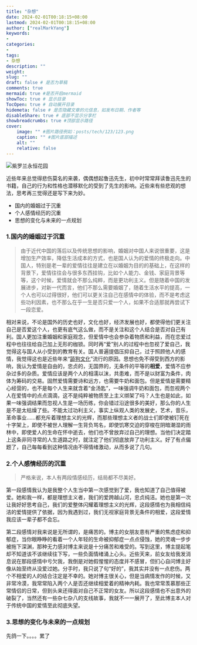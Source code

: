 ```yaml
---
title: "杂想"
date: 2024-02-01T00:18:15+08:00
lastmod: 2024-02-01T00:18:15+08:00
author: ["realMarkYang"]
keywords: 
- 
categories: 
- 
tags: 
- 杂想
description: ""
weight:
slug: ""
draft: false # 是否为草稿
comments: true
mermaid: true #是否开启mermaid
showToc: true # 显示目录
TocOpen: true # 自动展开目录
hidemeta: false # 是否隐藏文章的元信息，如发布日期、作者等
disableShare: true # 底部不显示分享栏
showbreadcrumbs: true #顶部显示路径
cover:
    image: "" #图片路径例如：posts/tech/123/123.png
    caption: "" #图片底部描述
    alt: ""
    relative: false
---
```

![紫罗兰永恒花园](1.png)

近些年来总觉得悲伤莫名的来袭，偶偶想起鲁迅先生，初中时常常拜读鲁迅先生的书籍，自己的行为和性格也潜移默化的受到了先生的影响。近些来有些悲观的想法，思考再三觉得还是写下来为妙。

* 国内的婚姻过于沉重
* 个人感情经历的沉重
* 思想的变化与未来的一点规划


### 1.国内的婚姻过于沉重

>由于近代中国的落后以及传统思想的影响，婚姻对中国人来说很重要，这是增加生产效率，降低生活成本的方式，也是国人认为的爱情的终极走向。中国人，特别是老一辈的爱情往往是建立在以婚姻为目的的基础上，在这样的背景下，爱情往往会与很多东西挂钩，比如个人能力、金钱、家庭背景等等，这个时候，爱情就会不那么纯粹，而是更功利主义。但是随着中国的发展进步，对新一代而言，他们不那么需要婚姻了，随着生活水平的提高，一个人也可以过得很好，他们可以更关注自己在感情中的体验，而不是考虑这些功利因素，也不那么在乎一生是否只爱一个人，如果不合适那就再尝试下一段恋爱。

相对来说，不论是国外的历史也好，文化也好，经济发展也好，都使得他们更关注自己是否爱这个人，也更有底气这么做，而不是关注和这个人结合是否对自己有利。国人更加注重婚姻和家庭观念，但爱情中也会参杂着物质和利益，而在恋爱过程中也往往给自己加上无形的枷锁。同时再“爱”别人的过程中也忽视了爱自己，我觉得这与国人从小受到的教育有关。国人普遍提倡压抑自己，过于照顾他人的感情，我觉得这也是近些年来“[舔狗文化](https://upimg.baike.so.com/doc/28525411-29968547.html)”流行的原因。思想也免不得受到西方的影响，我认为爱情是自由的，忠贞的，无国界的，无条件的平等的**相爱**，爱情不应参杂过多的杂质。爱情应该是两个人的相濡以沫，共患难，而不是以财富为条件，肉体为筹码的交易。固然爱情需要诗和远方，也需要牛奶和面包。但是爱情是需要精心经营的，也不是每个人生来就含着“金汤匙”，一味强调牛奶和面包，而忽视两个人在爱情中的点点滴滴，这不是纯粹被物质至上主义绑架了吗？人生也是如此，如果一味强调结果而忽视人生是一场历练，你会错过沿途很多的美好，那么你的人生是不是太枯燥了些。不能太过功利主义，事实上纵观人类的发展史，艺术，音乐，革命事业......都充斥着理想主义的光辉，而那些理想主义者的战士们即使被钉死在十字架上，即使不被世人理解一生背负骂名，即使饥寒交迫的穿梭在阴暗潮湿的雨林中，即使爱人的生命在怀中逝去，他们也不曾放弃过自己的理想。当他们决定踏上这条非同寻常的人生道路之时，就注定了他们彻底放弃了功利主义。好了有点偏题了，自己每每看到这种情况由不得情绪激动，从而多说了几句。

### 2.个人感情经历的沉重

> 严格来说，本人有两段情感经历，结局都不尽美好。

​        第一段感情我认为是我整个人生当中第一次感觉到了爱，我也知道了自己值得被爱。她和我一样，都是理想主义者，我们的爱跨越山河，忠贞纯洁。她也是第一次让我好好思考自己，我们的爱整体闪耀着理想主义的光辉，这段感情也为我相信纯洁的爱情提供了依据，因为我遇到过，我们无视家庭背景无条件的相爱，这段爱情我应该一辈子都不会忘。

​       第二段感情对我来说是无所谓的，是痛苦的。博主的女朋友患有严重的焦虑症和抑郁症，当你眼睁睁的看着一个人年轻的生命被抑郁症一点点侵蚀，她的灵魂一步步被拖下深渊，那种无力感对博主来说是十分痛苦和难受的。写到这里，博主提起笔却不知道该不该继续往下写，一些负面情绪涌上心头。近些天来，前女友给我发消息说在那段感情中亏欠我，我倒是对她假惺惺的态度并不感冒，但扪心自问博主好像从始至终从没爱过她。分手时，我只说了句“好的”，我其实并没有一点悲伤。两个不相爱的人的结合注定是不幸的。她对博主很关心，但是当病情发作的时候，又非常冷漠，我常常陷入两个人是否还继续相爱着的精神内耗。我也常常羡慕那些正常情侣的日常，但到头来还得面对自己不正常的女友。所以这段感情也不出意外的破裂了，当然还有一些杂七杂八的支线故事，我就不一一展开了，至此博主本人对于传统中国的爱情至此彻底失望。

### 3.思想的变化与未来的一点规划

先鸽一下。。。。累了